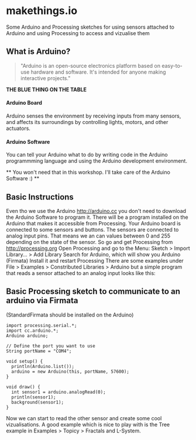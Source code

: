 makethings.io
=============

Some Arduino and Processing sketches for using sensors attached to Arduino and using Processing to access and vizualise them

What is Arduino?
---------------
>"Arduino is an open-source electronics platform based on easy-to-use hardware and software. It's intended for anyone making interactive projects."

**THE BLUE THING ON THE TABLE**

#### Arduino Board

Arduino senses the environment by receiving inputs from many sensors, and affects its surroundings by controlling lights, motors, and other actuators.

#### Arduino Software

You can tell your Arduino what to do by writing code in the Arduino programmming language and using the Arduino development environment.

** You won't need that in this workshop. I'll take care of the Arduino Software :) **

Basic Instructions
--------------------

Even tho we use the Arduino http://arduino.cc you don't need to download the Arduino Software to program it. There will be a program installed on the Arduino that makes it accessible from Processing.
Your Arduino board is connected to some sensors and buttons. The sensors are connected to analog input pins. That means we an can values between 0 and 255 depending on the state of the sensor. 
So go and get Processing from http://processing.org
Open Processing and go to the Menu: Sketch > Import Library... > Add Library
Search for Arduino, which will show you Arduino (Firmata)
Install it and restart Processing
There are some examples under File > Examples > Constributed Libraries > Arduino
but a simple program that reads a sensor attached to an analog input looks like this:

Basic Processing sketch to communicate to an arduino via Firmata
------------------------------------------------------------------

(StandardFirmata should be installed on the Arduino)

    import processing.serial.*;
    import cc.arduino.*;
    Arduino arduino;

    // Define the port you want to use
    String portName = "COM4";

    void setup() {
      println(Arduino.list());
      arduino = new Arduino(this, portName, 57600);
    }

    void draw() {
      int sensor1 = arduino.analogRead(0); 
      println(sensor1);
      background(sensor1);
    }


Now we can start to read the other sensor and create some cool vizualisations. A good example which is nice to play with is the Tree example in Examples > Topicy > Fractals and L-System.
